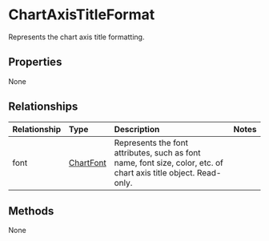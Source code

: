 # ChartAxisTitleFormat

Represents the chart axis title formatting.

## Properties
None

## Relationships
| Relationship | Type    |Description|Notes |
|:---------------|:--------|:----------|:-----|
|font|[ChartFont](chartfont.md)|Represents the font attributes, such as font name, font size, color, etc. of chart axis title object. Read-only.||

## Methods
None

